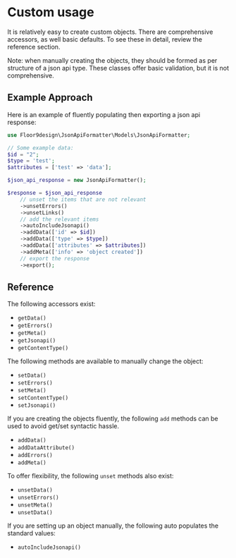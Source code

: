 # Custom usage

It is relatively easy to create custom objects.
There are comprehensive accessors, as well basic defaults. To see these in detail, review the reference section.

Note: when manually creating the objects, they should be formed as per structure of a json api type.
These classes offer basic validation, but it is not comprehensive.

## Example Approach

Here is an example of fluently populating then exporting a json api response: 

```php
use Floor9design\JsonApiFormatter\Models\JsonApiFormatter;

// Some example data:
$id = "2"; 
$type = 'test';
$attributes = ['test' => 'data'];

$json_api_response = new JsonApiFormatter();

$response = $json_api_response
    // unset the items that are not relevant
    ->unsetErrors()
    ->unsetLinks()
    // add the relevant items
    ->autoIncludeJsonapi()
    ->addData(['id' => $id])
    ->addData(['type' => $type])
    ->addData(['attributes' => $attributes])
    ->addMeta(['info' => 'object created'])
    // export the response
    ->export();
```

## Reference

The following accessors exist:

* `getData()`
* `getErrors()`
* `getMeta()`
* `getJsonapi()`
* `getContentType()`

The following methods are available to manually change the object:

* `setData()`
* `setErrors()`
* `setMeta()`
* `setContentType()` 
* `setJsonapi()` 


If you are creating the objects fluently, the following `add` methods can be used to avoid get/set syntactic hassle.

* `addData()` 
* `addDataAttribute()`
* `addErrors()`
* `addMeta()`

To offer flexibility, the following `unset` methods also exist: 

* `unsetData()`
* `unsetErrors()`
* `unsetMeta()`
* `unsetData()`

If you are setting up an object manually, the following auto populates the standard values:

* `autoIncludeJsonapi()`
